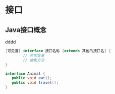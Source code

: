 # 接口

## Java接口概念
dddd

```java
[可见度] interface 接口名称 [extends 其他的接口名] {
        // 声明变量
        // 抽象方法
}
```

```java
interface Animal {
   public void eat();
   public void travel();
}
```